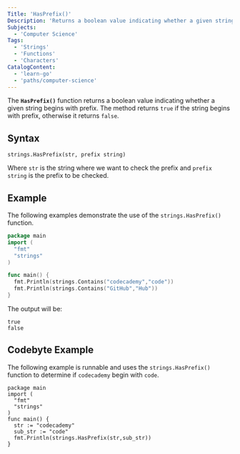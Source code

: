 ```yaml
---
Title: 'HasPrefix()'
Description: 'Returns a boolean value indicating whether a given string begins with a given prefix.'
Subjects:
  - 'Computer Science'
Tags:
  - 'Strings'
  - 'Functions'
  - 'Characters'
CatalogContent:
  - 'learn-go'
  - 'paths/computer-science'
---
```


The **`HasPrefix()`** function returns a boolean value indicating whether a given string begins with prefix. The method returns `true` if the string begins with prefix, otherwise it returns `false`.

## Syntax

```pseudo
strings.HasPrefix(str, prefix string)
```

Where `str` is the string where we want to check the prefix and `prefix string` is the prefix to be checked.

## Example

The following examples demonstrate the use of the `strings.HasPrefix()` function.

```go
package main
import (
  "fmt"
  "strings"
)

func main() {
  fmt.Println(strings.Contains("codecademy","code"))
  fmt.Println(strings.Contains("GitHub","Hub"))
}
```

The output will be:

```shell
true
false
```

## Codebyte Example

The following example is runnable and uses the `strings.HasPrefix()` function to determine if `codecademy` begin with `code`.

```codebyte/golang
package main
import (
  "fmt"
  "strings"
)
func main() {
  str := "codecademy"
  sub_str := "code"
  fmt.Println(strings.HasPrefix(str,sub_str))
}
```
